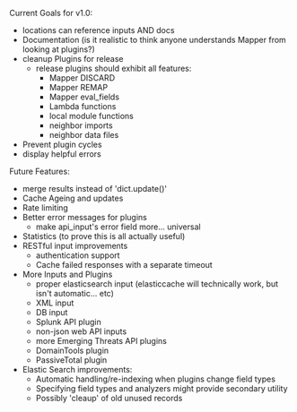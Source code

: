 Current Goals for v1.0:
* locations can reference inputs AND docs
* Documentation (is it realistic to think anyone understands Mapper from looking at plugins?)
* cleanup Plugins for release
	* release plugins should exhibit all features:
		* Mapper DISCARD
		* Mapper REMAP
		* Mapper eval_fields
		* Lambda functions
		* local module functions
		* neighbor imports
		* neighbor data files
* Prevent plugin cycles
* display helpful errors

Future Features:
* merge results instead of 'dict.update()'
* Cache Ageing and updates
* Rate limiting
* Better error messages for plugins
	* make api_input's error field more... universal
* Statistics (to prove this is all actually useful)
* RESTful input improvements
	* authentication support
	* Cache failed responses with a separate timeout
* More Inputs and Plugins
	* proper elasticsearch input (elasticcache will technically work, but isn't automatic... etc)
	* XML input
	* DB input
	* Splunk API plugin
	* non-json web API inputs
	* more Emerging Threats API plugins
	* DomainTools plugin
	* PassiveTotal plugin
* Elastic Search improvements: 
    * Automatic handling/re-indexing when plugins change field types
    * Specifying field types and analyzers might provide secondary utility
    * Possibly 'cleaup' of old unused records
